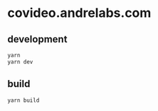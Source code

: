 # covideo.andrelabs.com

## development

```bash
yarn
yarn dev
```

## build

```bash
yarn build
```

